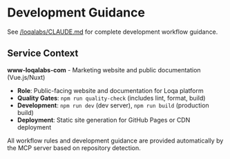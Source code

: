 # Development Guidance

See [/loqalabs/CLAUDE.md](../CLAUDE.md) for complete development workflow guidance.

## Service Context

**www-loqalabs-com** - Marketing website and public documentation (Vue.js/Nuxt)

- **Role**: Public-facing website and documentation for Loqa platform
- **Quality Gates**: `npm run quality-check` (includes lint, format, build)
- **Development**: `npm run dev` (dev server), `npm run build` (production build)
- **Deployment**: Static site generation for GitHub Pages or CDN deployment

All workflow rules and development guidance are provided automatically by the MCP server based on repository detection.